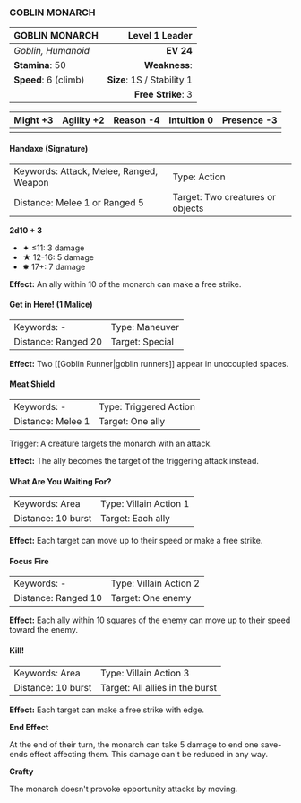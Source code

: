 ### GOBLIN MONARCH

| GOBLIN MONARCH       |         **Level 1 Leader** |
| :------------------- | -------------------------: |
| *Goblin, Humanoid*   |                  **EV 24** |
| **Stamina**: 50      |              **Weakness**: |
| **Speed**: 6 (climb) | **Size**: 1S / Stability 1 |
|                      |         **Free Strike**: 3 |

| **Might** +3 | **Agility** +2 | **Reason** -4 | **Intuition** 0 | **Presence** -3 |
| ------------ | -------------- | ------------- | --------------- | --------------- |
|              |                |               |                 |                 |

#### Handaxe (Signature)

|                                         |                                  |
| :-------------------------------------- | :------------------------------- |
| Keywords: Attack, Melee, Ranged, Weapon | Type: Action                     |
| Distance: Melee 1 or Ranged 5           | Target: Two creatures or objects |

**2d10 + 3**

- ✦ ≤11: 3 damage
- ★ 12-16: 5 damage
- ✸ 17+: 7 damage

**Effect:** An ally within 10 of the monarch can make a free strike.

#### Get in Here! (1 Malice)

|                     |                 |
| :------------------ | :-------------- |
| Keywords: -         | Type: Maneuver  |
| Distance: Ranged 20 | Target: Special |

**Effect:** Two [[Goblin Runner|goblin runners]] appear in unoccupied spaces.

#### Meat Shield

|                   |                        |
| :---------------- | :--------------------- |
| Keywords: -       | Type: Triggered Action |
| Distance: Melee 1 | Target: One ally       |

Trigger: A creature targets the monarch with an attack.

**Effect:** The ally becomes the target of the triggering attack instead.

#### What Are You Waiting For?

|                    |                        |
| :----------------- | :--------------------- |
| Keywords: Area     | Type: Villain Action 1 |
| Distance: 10 burst | Target: Each ally      |

**Effect:** Each target can move up to their speed or make a free strike.

#### Focus Fire

|                     |                        |
| :------------------ | :--------------------- |
| Keywords: -         | Type: Villain Action 2 |
| Distance: Ranged 10 | Target: One enemy      |

**Effect:** Each ally within 10 squares of the enemy can move up to their speed toward the enemy.

#### Kill!

|                    |                                 |
| :----------------- | :------------------------------ |
| Keywords: Area     | Type: Villain Action 3          |
| Distance: 10 burst | Target: All allies in the burst |

**Effect:** Each target can make a free strike with edge.

**End Effect**

At the end of their turn, the monarch can take 5 damage to end one save-ends effect affecting them. This damage can't be reduced in any way.

**Crafty**

The monarch doesn't provoke opportunity attacks by moving.
